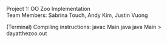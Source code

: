 Project 1: OO Zoo Implementation\
Team Members: Sabrina Touch, Andy Kim, Justin Vuong

(Terminal) Compiling instructions:
	javac Main.java
	java Main > dayatthezoo.out	
